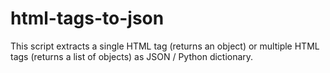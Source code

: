# html-tags-to-json
This script extracts a single HTML tag (returns an object) or multiple HTML tags (returns a list of objects) as JSON / Python dictionary.
<br>

